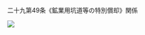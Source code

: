 二十九第49条《鉱業用坑道等の特別償却》関係

![](https://www.nta.go.jp/tmp/a1e2274b-8be5-478b-aee4-a434619a4220/images/19b9eb478f4000cdf40eac2deabe7e6104d6aeb5bb0020e1fe86029b5b8d218f.jpg)